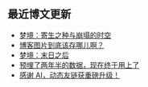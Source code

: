## 最近博文更新
<!-- BLOG-POST-LIST:START -->
- [梦境：寄生之种与崩塌的时空](https://xaoxuu.com/blog/20250616/)
- [博客图片到底该存哪儿啊？](https://xaoxuu.com/blog/20250611/)
- [梦境：末日之后](https://xaoxuu.com/blog/20250605/)
- [预埋了两年半的数据，现在终于用上了](https://xaoxuu.com/blog/20250604/)
- [感谢 AI，动态友链获重磅升级！](https://xaoxuu.com/blog/20250602/)
<!-- BLOG-POST-LIST:END -->
